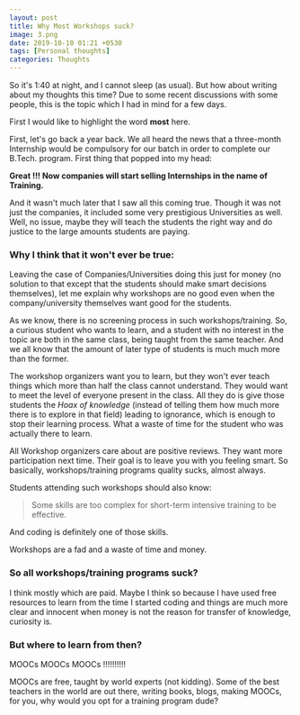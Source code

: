```yaml
---
layout: post
title: Why Most Workshops suck?
image: 3.png
date: 2019-10-10 01:21 +0530
tags: [Personal thoughts]
categories: Thoughts
---
```


So it's 1:40 at night, and I cannot sleep (as usual). But how about writing about my thoughts this time? Due to some 
recent discussions with some people, this is the topic which I had in mind for a few days.

First I would like to highlight the word **most** here.

First, let's go back a year back. We all heard the news that a three-month Internship would be compulsory for our batch 
in order to complete our B.Tech. program. First thing that popped into my head:

**Great !!! Now companies will start selling Internships in the name of Training.**

And it wasn't much later that I saw all this coming true. Though it was not just the companies, it included some very 
prestigious Universities as well. Well, no issue, maybe they will teach the students the right way and do justice to the 
large amounts students are paying. 

### Why I think that it won't ever be true:

Leaving the case of Companies/Universities doing this just for money (no solution to that except that the students 
should make smart decisions themselves), let me explain why workshops are no good even when the company/university 
themselves want good for the students. 

As we know, there is no screening process in such workshops/training. So, a curious student who wants to learn, and a 
student with no interest in the topic are both in the same class, being taught from the same teacher. And we all know 
that the amount of later type of students is much much more than the former. 

The workshop organizers want you to learn, but they won't ever teach things which more than half the class cannot 
understand. They would want to meet the level of everyone present in the class. All they do is give those students the 
*Hoax of knowledge* (instead of telling them how much more there is to explore in that field)
leading to ignorance, which is enough to stop their learning process. What a waste of time for the student who was actually there to learn. 

All Workshop organizers care about are positive reviews. They want more participation next time. Their goal is to leave 
you with you feeling smart. So basically, workshops/training programs quality sucks, almost always.

Students attending such workshops should also know:
> Some skills are too complex for short-term intensive training to be effective.

And coding is definitely one of those skills.

Workshops are a fad and a waste of time and money.

### So all workshops/training programs suck?

I think mostly which are paid. Maybe I think so because I have used free resources to learn from the time I started 
coding and things are much more clear and innocent when money is not the reason for transfer of knowledge, curiosity is.

### But where to learn from then?

MOOCs MOOCs MOOCs !!!!!!!!!!
          
MOOCs are free, taught by world experts (not kidding). Some of the best teachers in the world are out there, writing 
books, blogs, making MOOCs, for you, why would you opt for a training program dude?     
